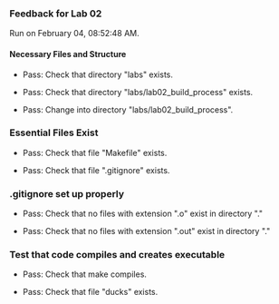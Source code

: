 ### Feedback for Lab 02

Run on February 04, 08:52:48 AM.


#### Necessary Files and Structure

+ Pass: Check that directory "labs" exists.

+ Pass: Check that directory "labs/lab02_build_process" exists.

+ Pass: Change into directory "labs/lab02_build_process".


### Essential Files Exist

+ Pass: Check that file "Makefile" exists.

+ Pass: Check that file ".gitignore" exists.


### .gitignore set up properly

+ Pass: Check that no files with extension ".o" exist in directory "."

+ Pass: Check that no files with extension ".out" exist in directory "."


### Test that code compiles and creates executable

+ Pass: Check that make compiles.



+ Pass: Check that file "ducks" exists.

